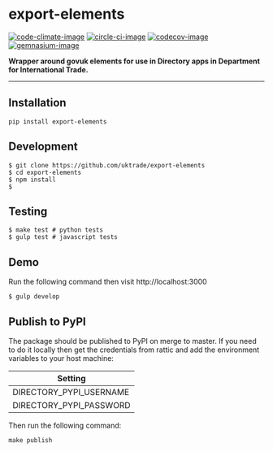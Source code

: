 # export-elements

[![code-climate-image]][code-climate]
[![circle-ci-image]][circle-ci]
[![codecov-image]][codecov]
[![gemnasium-image]][gemnasium]

**Wrapper around govuk elements for use in Directory apps in Department for International Trade.**

---

## Installation

```shell
pip install export-elements
```

## Development

    $ git clone https://github.com/uktrade/export-elements
    $ cd export-elements
    $ npm install
    $ 

## Testing

    $ make test # python tests
    $ gulp test # javascript tests

## Demo

Run the following command then visit http://localhost:3000

    $ gulp develop

## Publish to PyPI

The package should be published to PyPI on merge to master. If you need to do it locally then get the credentials from rattic and add the environment variables to your host machine:

| Setting                     |
| --------------------------- |
| DIRECTORY_PYPI_USERNAME     |
| DIRECTORY_PYPI_PASSWORD     |


Then run the following command:

    make publish


[code-climate-image]: https://codeclimate.com/github/uktrade/export-elements/badges/issue_count.svg
[code-climate]: https://codeclimate.com/github/uktrade/export-elements

[circle-ci-image]: https://circleci.com/gh/uktrade/export-elements/tree/master.svg?style=svg
[circle-ci]: https://circleci.com/gh/uktrade/export-elements/tree/master

[codecov-image]: https://codecov.io/gh/uktrade/export-elements/branch/master/graph/badge.svg
[codecov]: https://codecov.io/gh/uktrade/export-elements

[gemnasium-image]: https://gemnasium.com/badges/github.com/uktrade/export-elements.svg
[gemnasium]: https://gemnasium.com/github.com/uktrade/export-elements

